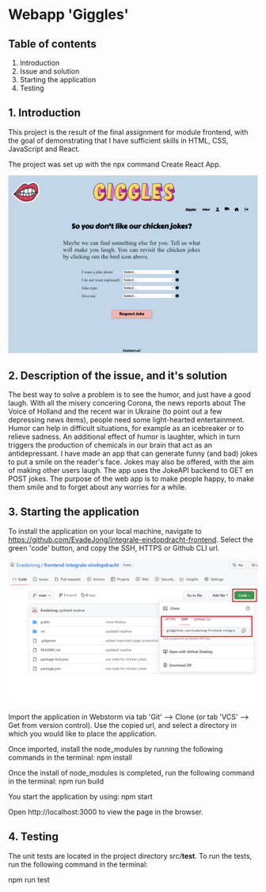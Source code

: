 # Webapp 'Giggles'

## Table of contents

1. Introduction
2. Issue and solution
3. Starting the application
4. Testing

## 1. Introduction

This project is the result of the final assignment for module frontend,
with the goal of demonstrating that I have sufficient skills in HTML, CSS, JavaScript and React.

The project was set up with the npx command Create React App.

![most important page](https://github.com/EvadeJong/frontend-integrale-eindopdracht/blob/main/src/assets/images/Gigglerpage.png?raw=true)

## 2. Description of the issue, and it's solution

The best way to solve a problem is to see the humor, and just have a good laugh.
With all the misery concering Corona, the news reports about The Voice of Holland and the recent
war in Ukraine (to point out a few depressing news items), people need some light-hearted entertainment.
Humor can help in difficult situations, for example as an icebreaker or to relieve sadness.
An additional effect of humor is laughter, which in turn triggers the production of chemicals in our brain that act as
an antidepressant.
I have made an app that can generate funny (and bad) jokes to put a smile on the reader's face.
Jokes may also be offered, with the aim of making other users laugh.
The app uses the JokeAPI backend to GET en POST jokes.
The purpose of the web app is to make people happy, to make them smile and to forget about any worries for a while.

## 3. Starting the application

To install the application on your local machine, navigate
to https://github.com/EvadeJong/integrale-eindopdracht-frontend.
Select the green 'code' button, and copy the SSH, HTTPS or Github CLI url.

![github](https://github.com/EvadeJong/frontend-integrale-eindopdracht/blob/main/src/assets/images/Github.png?raw=true)

Import the application in Webstorm via tab 'Git' --> Clone (or tab 'VCS' --> Get from version control).
Use the copied url, and select a directory in which you would like to place the application.

Once imported, install the node_modules by running the following commands in the terminal:
npm install

Once the install of node_modules is completed, run the following command in the terminal:
npm run build

You start the application by using:
npm start

Open http://localhost:3000 to view the page in the browser.

## 4. Testing

The unit tests are located in the project directory src/__test__.
To run the tests, run the following command in the terminal:

npm run test

